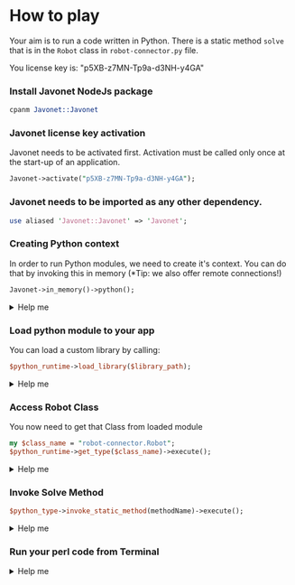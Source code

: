 # How to play

Your aim is to run a code written in Python.
There is a static method `solve` that is in the `Robot` class in `robot-connector.py` file.

You license key is: "p5XB-z7MN-Tp9a-d3NH-y4GA"

### Install Javonet NodeJs package
```perl
cpanm Javonet::Javonet
```

### Javonet license key activation
Javonet needs to be activated first. Activation must be called only once at the start-up of an application.

```perl
Javonet->activate("p5XB-z7MN-Tp9a-d3NH-y4GA");
```

### Javonet needs to be imported as any other dependency.
```perl
use aliased 'Javonet::Javonet' => 'Javonet';
```

### Creating Python context
In order to run Python modules, we need to create it's context.
You can do that by invoking this in memory (*Tip: we also offer remote connections!)

```perl
Javonet->in_memory()->python();
```

<details>
  <summary>Help me</summary>
  
  ### Code
  ```perl
  my $python_runtime = Javonet->in_memory()->python();
  ```
</details>

### Load python module to your app
You can load a custom library by calling:
  ```perl
  $python_runtime->load_library($library_path);
  ```

<details>
  <summary>Help me</summary>
  
  ### Code
  ```perl
  $python_runtime->load_library(".");
  ```
</details>

### Access Robot Class
You now need to get that Class from loaded module
  ```perl
  my $class_name = "robot-connector.Robot";
  $python_runtime->get_type($class_name)->execute();
  ```
<details>
  <summary>Help me</summary>
  
  ### Code
  ```perl
  my $class_name = "robot-connector.Robot";
  my $python_type = $python_runtime->get_type($class_name)->execute();
  ```
</details>

### Invoke Solve Method

  ```perl
  $python_type->invoke_static_method(methodName)->execute();
  ```
<details>
  <summary>Help me</summary>
  
  ### Code
  ```perl
  c$python_type->invoke_static_method("solve")->execute();
  ```
</details>

### Run your perl code from Terminal


<details>
  <summary>Help me</summary>
  
  ### Code
  ```bash
  perl ./main.pl
  ```
</details>